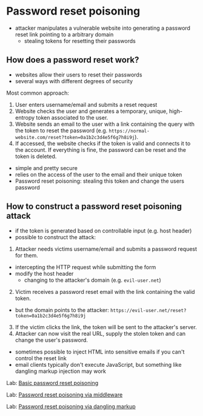 # Password reset poisoning
* attacker manipulates a vulnerable website into generating a password reset link pointing to a arbitrary domain
  * stealing tokens for resetting their passwords

## How does a password reset work?
* websites allow their users to reset their passwords
* several ways with different degrees of security

Most common approach:
1. User enters username/email and submits a reset request
2. Website checks the user and generates a temporary, unique, high-entropy token associated to the user.
3. Website sends an email to the user with a link containing the query with the token to reset the password (e.g. `https://normal-website.com/reset?token=0a1b2c3d4e5f6g7h8i9j`).
4. If accessed, the website checks if the token is valid and connects it to the account. If everything is fine, the password can be reset and the token is deleted.

* simple and pretty secure
* relies on the access of the user to the email and their unique token
* Password reset poisoning: stealing this token and change the users password

## How to construct a password reset poisoning attack
* if the token is generated based on controllable input (e.g. host header)
* possible to construct the attack:

1. Attacker needs victims username/email and submits a password request for them.
  * intercepting the HTTP request while submitting the form
  * modify the host header
    * changing to the attacker's domain (e.g. `evil-user.net`)
2. Victim receives a password reset email with the link containing the valid token. 
  * but the domain points to the attacker: `https://evil-user.net/reset?token=0a1b2c3d4e5f6g7h8i9j`
3. If the victim clicks the link, the token will be sent to the attacker's server.
4. Attacker can now visit the real URL, supply the stolen token and can change the user's password.

* sometimes possible to inject HTML into sensitive emails if you can't control the reset link
* email clients typically don't execute JavaScript, but something like dangling markup injection may work

Lab: [Basic password reset poisoning](../labs/Basic_password_reset_poisoning.md)

Lab: [Password reset poisoning via middleware](../labs/Password_reset_poisoning_via_middleware.md)

Lab: [Password reset poisoning via dangling markup]()